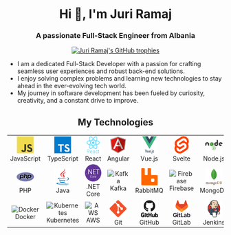 <h1 align="center">Hi 👋, I'm Juri Ramaj</h1>
<h3 align="center">A passionate Full-Stack Engineer from Albania</h3>

<p align="center">
  <a href="https://github.com/ryo-ma/github-profile-trophy">
    <img src="https://github-profile-trophy.vercel.app/?username=itzkou&margin-w=15&margin-h=15" alt="Juri Ramaj's GitHub trophies" />
  </a>
</p>

- I am a dedicated Full-Stack Developer with a passion for crafting seamless user experiences and robust back-end solutions.
- I enjoy solving complex problems and learning new technologies to stay ahead in the ever-evolving tech world.
- My journey in software development has been fueled by curiosity, creativity, and a constant drive to improve.


<h2 align="center">My Technologies</h2>

<table align="center">
  <tr>
    <td align="center">
      <img src="https://raw.githubusercontent.com/devicons/devicon/master/icons/javascript/javascript-original.svg" alt="JavaScript" width="40" height="40" /><br>JavaScript
    </td>
    <td align="center">
      <img src="https://raw.githubusercontent.com/devicons/devicon/master/icons/typescript/typescript-original.svg" alt="TypeScript" width="40" height="40" /><br>TypeScript
    </td>
    <td align="center">
      <img src="https://raw.githubusercontent.com/devicons/devicon/master/icons/react/react-original-wordmark.svg" alt="React" width="40" height="40" /><br>React
    </td>
    <td align="center">
      <img src="https://raw.githubusercontent.com/devicons/devicon/master/icons/angularjs/angularjs-original.svg" alt="Angular" width="40" height="40" /><br>Angular
    </td>
    <td align="center">
      <img src="https://raw.githubusercontent.com/devicons/devicon/master/icons/vuejs/vuejs-original-wordmark.svg" alt="Vue.js" width="40" height="40" /><br>Vue.js
    </td>
    <td align="center">
      <img src="https://raw.githubusercontent.com/devicons/devicon/master/icons/svelte/svelte-original.svg" alt="Svelte" width="40" height="40" /><br>Svelte
    </td>
    <td align="center">
      <img src="https://raw.githubusercontent.com/devicons/devicon/master/icons/nodejs/nodejs-original-wordmark.svg" alt="Node.js" width="40" height="40" /><br>Node.js
    </td>
    <td align="center">
      <img src="https://raw.githubusercontent.com/devicons/devicon/master/icons/express/express-original-wordmark.svg" alt="Express.js" width="40" height="40" /><br>Express.js
    </td>
    <td align="center">
      <img src="https://raw.githubusercontent.com/devicons/devicon/master/icons/nestjs/nestjs-plain.svg" alt="NestJS" width="40" height="40" /><br>NestJS
    </td>
    <td align="center">
      <img src="https://raw.githubusercontent.com/devicons/devicon/master/icons/python/python-original.svg" alt="Python" width="40" height="40" /><br>Python
    </td>
  </tr>
  <tr>
    <td align="center">
      <img src="https://raw.githubusercontent.com/devicons/devicon/master/icons/php/php-original.svg" alt="PHP" width="40" height="40" /><br>PHP
    </td>
    <td align="center">
      <img src="https://raw.githubusercontent.com/devicons/devicon/master/icons/java/java-original.svg" alt="Java" width="40" height="40" /><br>Java
    </td>
    <td align="center">
      <img src="https://raw.githubusercontent.com/devicons/devicon/master/icons/dotnetcore/dotnetcore-original.svg" alt=".NET Core" width="40" height="40" /><br>.NET Core
    </td>
    <td align="center">
      <img src="https://www.vectorlogo.zone/logos/kafka/kafka-icon.svg" alt="Kafka" width="40" height="40" /><br>Kafka
    </td>
    <td align="center">
      <img src="https://raw.githubusercontent.com/devicons/devicon/master/icons/rabbitmq/rabbitmq-original.svg" alt="RabbitMQ" width="40" height="40" /><br>RabbitMQ
    </td>
    <td align="center">
      <img src="https://www.vectorlogo.zone/logos/firebase/firebase-icon.svg" alt="Firebase" width="40" height="40" /><br>Firebase
    </td>
    <td align="center">
      <img src="https://raw.githubusercontent.com/devicons/devicon/master/icons/mongodb/mongodb-original-wordmark.svg" alt="MongoDB" width="40" height="40" /><br>MongoDB
    </td>
    <td align="center">
      <img src="https://raw.githubusercontent.com/devicons/devicon/master/icons/mysql/mysql-original-wordmark.svg" alt="MySQL" width="40" height="40" /><br>MySQL
    </td>
    <td align="center">
      <img src="https://raw.githubusercontent.com/devicons/devicon/master/icons/postgresql/postgresql-original-wordmark.svg" alt="PostgreSQL" width="40" height="40" /><br>PostgreSQL
    </td>
    <td align="center">
      <img src="https://www.vectorlogo.zone/logos/sqlite/sqlite-icon.svg" alt="SQLite" width="40" height="40" /><br>SQLite
    </td>
  </tr>
  <tr>
    <td align="center">
      <img src="https://www.vectorlogo.zone/logos/docker/docker-icon.svg" alt="Docker" width="40" height="40" /><br>Docker
    </td>
    <td align="center">
      <img src="https://www.vectorlogo.zone/logos/kubernetes/kubernetes-icon.svg" alt="Kubernetes" width="40" height="40" /><br>Kubernetes
    </td>
    <td align="center">
      <img src="https://www.vectorlogo.zone/logos/amazon_aws/amazon_aws-icon.svg" alt="AWS" width="40" height="40" /><br>AWS
    </td>
    <td align="center">
      <img src="https://raw.githubusercontent.com/devicons/devicon/master/icons/git/git-original.svg" alt="Git" width="40" height="40" /><br>Git
    </td>
    <td align="center">
      <img src="https://raw.githubusercontent.com/devicons/devicon/master/icons/github/github-original-wordmark.svg" alt="GitHub" width="40" height="40" /><br>GitHub
    </td>
    <td align="center">
      <img src="https://raw.githubusercontent.com/devicons/devicon/master/icons/gitlab/gitlab-original-wordmark.svg" alt="GitLab" width="40" height="40" /><br>GitLab
    </td>
    <td align="center">
      <img src="https://raw.githubusercontent.com/devicons/devicon/master/icons/jenkins/jenkins-original.svg" alt="Jenkins" width="40" height="40" /><br>Jenkins
    </td>
    <td align="center">
      <img src="https://raw.githubusercontent.com/devicons/devicon/master/icons/bitbucket/bitbucket-original.svg" alt="Bitbucket" width="40" height="40" /><br>Bitbucket
    </td>
    <td align="center">
      <img src="https://raw.githubusercontent.com/devicons/devicon/master/icons/bootstrap/bootstrap-original.svg" alt="Bootstrap" width="40" height="40" /><br>Bootstrap
    </td>
    <td align="center">
      <img src="https://raw.githubusercontent.com/devicons/devicon/master/icons/sass/sass-original.svg" alt="Sass" width="40" height="40" /><br>Sass
    </td>
  </tr>
</table>


